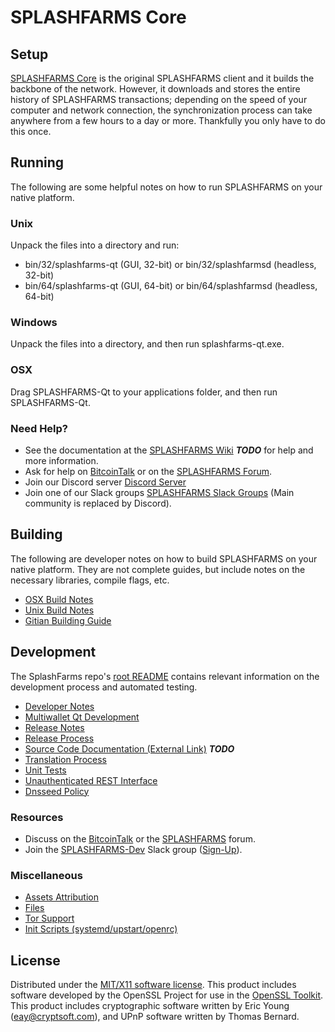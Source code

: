 SPLASHFARMS Core
=====================

Setup
---------------------
[SPLASHFARMS Core](http://splashfarms.org/wallet) is the original SPLASHFARMS client and it builds the backbone of the network. However, it downloads and stores the entire history of SPLASHFARMS transactions; depending on the speed of your computer and network connection, the synchronization process can take anywhere from a few hours to a day or more. Thankfully you only have to do this once.

Running
---------------------
The following are some helpful notes on how to run SPLASHFARMS on your native platform.

### Unix

Unpack the files into a directory and run:

- bin/32/splashfarms-qt (GUI, 32-bit) or bin/32/splashfarmsd (headless, 32-bit)
- bin/64/splashfarms-qt (GUI, 64-bit) or bin/64/splashfarmsd (headless, 64-bit)

### Windows

Unpack the files into a directory, and then run splashfarms-qt.exe.

### OSX

Drag SPLASHFARMS-Qt to your applications folder, and then run SPLASHFARMS-Qt.

### Need Help?

* See the documentation at the [SPLASHFARMS Wiki](https://en.bitcoin.it/wiki/Main_Page) ***TODO***
for help and more information.
* Ask for help on [BitcoinTalk](https://bitcointalk.org/index.php?topic=1262920.0) or on the [SPLASHFARMS Forum](http://forum.splashfarms.org/).
* Join our Discord server [Discord Server](https://discord.splashfarms.org)
* Join one of our Slack groups [SPLASHFARMS Slack Groups](https://splashfarms.org/slack-logins/) (Main community is replaced by Discord).

Building
---------------------
The following are developer notes on how to build SPLASHFARMS on your native platform. They are not complete guides, but include notes on the necessary libraries, compile flags, etc.

- [OSX Build Notes](build-osx.md)
- [Unix Build Notes](build-unix.md)
- [Gitian Building Guide](gitian-building.md)

Development
---------------------
The SplashFarms repo's [root README](https://github.com/SPLASHFARMS-Project/SPLASHFARMS/blob/master/README.md) contains relevant information on the development process and automated testing.

- [Developer Notes](developer-notes.md)
- [Multiwallet Qt Development](multiwallet-qt.md)
- [Release Notes](release-notes.md)
- [Release Process](release-process.md)
- [Source Code Documentation (External Link)](https://dev.visucore.com/bitcoin/doxygen/) ***TODO***
- [Translation Process](translation_process.md)
- [Unit Tests](unit-tests.md)
- [Unauthenticated REST Interface](REST-interface.md)
- [Dnsseed Policy](dnsseed-policy.md)

### Resources

* Discuss on the [BitcoinTalk](https://bitcointalk.org/index.php?topic=1262920.0) or the [SPLASHFARMS](http://forum.splashfarms.org/) forum.
* Join the [SPLASHFARMS-Dev](https://splashfarms-dev.slack.com/) Slack group ([Sign-Up](https://splashfarms-dev.herokuapp.com/)).

### Miscellaneous
- [Assets Attribution](assets-attribution.md)
- [Files](files.md)
- [Tor Support](tor.md)
- [Init Scripts (systemd/upstart/openrc)](init.md)

License
---------------------
Distributed under the [MIT/X11 software license](http://www.opensource.org/licenses/mit-license.php).
This product includes software developed by the OpenSSL Project for use in the [OpenSSL Toolkit](https://www.openssl.org/). This product includes
cryptographic software written by Eric Young ([eay@cryptsoft.com](mailto:eay@cryptsoft.com)), and UPnP software written by Thomas Bernard.
